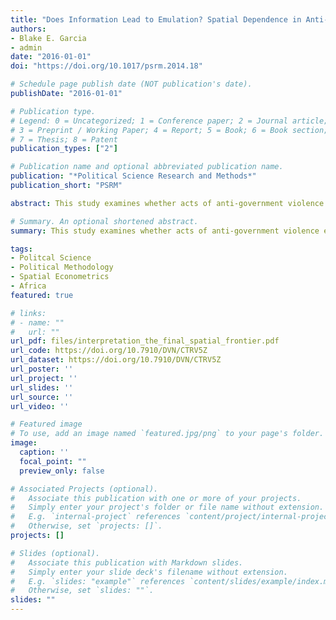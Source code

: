 ```yaml
---
title: "Does Information Lead to Emulation? Spatial Dependence in Anti-Government Violence"
authors:
- Blake E. Garcia
- admin
date: "2016-01-01"
doi: "https://doi.org/10.1017/psrm.2014.18"

# Schedule page publish date (NOT publication's date).
publishDate: "2016-01-01"

# Publication type.
# Legend: 0 = Uncategorized; 1 = Conference paper; 2 = Journal article;
# 3 = Preprint / Working Paper; 4 = Report; 5 = Book; 6 = Book section;
# 7 = Thesis; 8 = Patent
publication_types: ["2"]

# Publication name and optional abbreviated publication name.
publication: "*Political Science Research and Methods*"
publication_short: "PSRM"

abstract: This study examines whether acts of anti-government violence exhibit spatial dependence across state boundaries. In other words, to what extent can acts of anti-government violence in one country be attributed to violence in neighboring countries? Past research, which has largely focused on civil war or large-scale conflict contagion, finds that geographically proximate states are more likely to experience the cross-boundary diffusion of conflict due to action emulation. However, this assumes that actors are fully aware of conflicts occurring in neighboring countries. To address this, the article argues that the proliferation of communication technology increases access to information about events in neighboring states, thereby allowing emulation to occur and subsequently conditioning the potential for violence to spread. It tests this expectation by modeling the effects of a unique spatial connectivity matrix that incorporates both state contiguity and access to communication technology. An analysis of all acts of anti-government violence in 44 African countries from 2000 to 2011 supports the argument.

# Summary. An optional shortened abstract.
summary: This study examines whether acts of anti-government violence exhibit spatial dependence across state boundaries.

tags:
- Politcal Science 
- Political Methodology
- Spatial Econometrics
- Africa
featured: true

# links:
# - name: ""
#   url: ""
url_pdf: files/interpretation_the_final_spatial_frontier.pdf
url_code: https://doi.org/10.7910/DVN/CTRV5Z
url_dataset: https://doi.org/10.7910/DVN/CTRV5Z
url_poster: ''
url_project: ''
url_slides: ''
url_source: ''
url_video: ''

# Featured image
# To use, add an image named `featured.jpg/png` to your page's folder. 
image:
  caption: ''
  focal_point: ""
  preview_only: false

# Associated Projects (optional).
#   Associate this publication with one or more of your projects.
#   Simply enter your project's folder or file name without extension.
#   E.g. `internal-project` references `content/project/internal-project/index.md`.
#   Otherwise, set `projects: []`.
projects: []

# Slides (optional).
#   Associate this publication with Markdown slides.
#   Simply enter your slide deck's filename without extension.
#   E.g. `slides: "example"` references `content/slides/example/index.md`.
#   Otherwise, set `slides: ""`.
slides: ""
---
```


